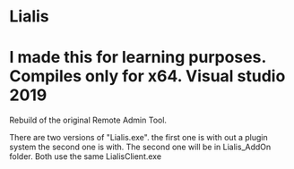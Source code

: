 # Lialis
# I made this for learning purposes. Compiles only for x64. Visual studio 2019 
 Rebuild of the original Remote Admin Tool.



There are two versions of "Lialis.exe". the first one is with out a plugin system the second one is with. 
The second one will be in Lialis_AddOn folder.
Both use the same LialisClient.exe
